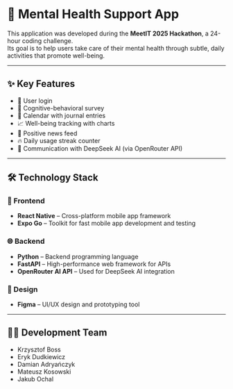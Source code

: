 # 🧠 Mental Health Support App

This application was developed during the **MeetIT 2025 Hackathon**, a 24-hour coding challenge.  
Its goal is to help users take care of their mental health through subtle, daily activities that promote well-being.

---

## ✨ Key Features

- 🔐 User login  
- 🧠 Cognitive-behavioral survey  
- 📅 Calendar with journal entries  
- 📈 Well-being tracking with charts  
- 📰 Positive news feed  
- 🔥 Daily usage streak counter  
- 🤖 Communication with DeepSeek AI (via OpenRouter API)

---

## 🛠️ Technology Stack

### 📱 Frontend
- **React Native** – Cross-platform mobile app framework  
- **Expo Go** – Toolkit for fast mobile app development and testing

### 🌐 Backend
- **Python** – Backend programming language  
- **FastAPI** – High-performance web framework for APIs  
- **OpenRouter AI API** – Used for DeepSeek AI integration

### 🎨 Design
- **Figma** – UI/UX design and prototyping tool

---

## 👨‍💻 Development Team

- Krzysztof Boss  
- Eryk Dudkiewicz  
- Damian Adryańczyk  
- Mateusz Kosowski  
- Jakub Ochal
 
